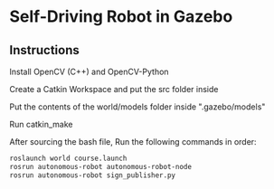 # Self-Driving Robot in Gazebo

## Instructions

Install OpenCV (C++) and OpenCV-Python

Create a Catkin Workspace and put the src folder inside

Put the contents of the world/models folder inside ".gazebo/models"

Run catkin_make

After sourcing the bash file,
Run the following commands in order:

```sh
roslaunch world course.launch
rosrun autonomous-robot autonomous-robot-node
rosrun autonomous-robot sign_publisher.py
```





